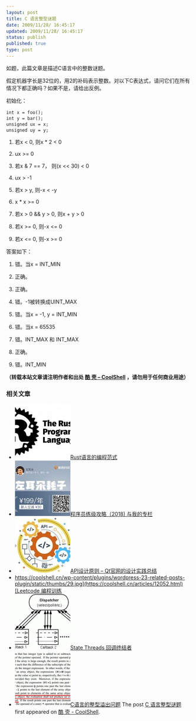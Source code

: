 ```yaml
---
layout: post
title: C 语言整型谜题
date: 2009/11/28/ 16:45:17
updated: 2009/11/28/ 16:45:17
status: publish
published: true
type: post
---
```


如题，此篇文章是描述C语言中的整数谜题。


假定机器字长是32位的，用2的补码表示整数。对以下C表达式，请问它们在所有情况下都正确吗？如果不是，请给出反例。


初始化：



```
int x = foo();
int y = bar();
unsigned ux = x;
unsigned uy = y;
```

1. 若x < 0, 则x \* 2 < 0


2. ux >= 0


3. 若x & 7 == 7， 则(x << 30) < 0


4. ux > -1


5. 若x > y, 则-x < -y


6. x \* x >= 0


7. 若x > 0 && y > 0, 则x + y > 0


8. 若x >= 0, 则-x <= 0


9. 若x <= 0, 则-x >= 0


答案如下：



1. 错。当x = INT\_MIN


2. 正确。


3. 正确。


4. 错。-1被转换成UINT\_MAX


5. 错。当x = -1, y = INT\_MIN


6. 错。当x = 65535


7. 错。INT\_MAX 和 INT\_MAX


8. 正确。


9. 错。INT\_MIN



**（转载本站文章请注明作者和出处 [酷 壳 – CoolShell](https://coolshell.cn/) ，请勿用于任何商业用途）**



### 相关文章

* [![Rust语言的编程范式](../wp-content/uploads/2020/03/rust-social-wide-150x150.jpg)](https://coolshell.cn/articles/20845.html)[Rust语言的编程范式](https://coolshell.cn/articles/20845.html)
* [![程序员练级攻略（2018)  与我的专栏](../wp-content/uploads/2018/05/300x262-150x150.jpg)](https://coolshell.cn/articles/18360.html)[程序员练级攻略（2018) 与我的专栏](https://coolshell.cn/articles/18360.html)
* [![API设计原则 – Qt官网的设计实践总结](../wp-content/uploads/2017/07/api-design-300x278-2-150x150.jpg)](https://coolshell.cn/articles/18024.html)[API设计原则 – Qt官网的设计实践总结](https://coolshell.cn/articles/18024.html)
* [https://coolshell.cn/wp-content/plugins/wordpress-23-related-posts-plugin/static/thumbs/29.jpg](https://coolshell.cn/articles/12052.html)[Leetcode 编程训练](https://coolshell.cn/articles/12052.html)
* [![State Threads 回调终结者](../wp-content/uploads/2014/10/edsm-150x150.gif)](https://coolshell.cn/articles/12012.html)[State Threads 回调终结者](https://coolshell.cn/articles/12012.html)
* [![C语言的整型溢出问题](../wp-content/uploads/2014/04/c99-150x150.jpg)](https://coolshell.cn/articles/11466.html)[C语言的整型溢出问题](https://coolshell.cn/articles/11466.html)
The post [C 语言整型谜题](https://coolshell.cn/articles/1857.html) first appeared on [酷 壳 - CoolShell](https://coolshell.cn).
